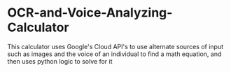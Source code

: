 # OCR-and-Voice-Analyzing-Calculator
This calculator uses Google's Cloud API's to use alternate sources of input such as images and the voice of an individual to find a math equation, and then uses python logic to solve for it
